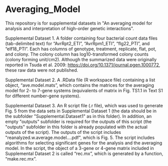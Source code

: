 # Averaging_Model

This repository is for supplemental datasets in "An averaging model for analysis and interpretation of high-order genetic interactions".

Supplemental Dataset 1. A folder containing four bacterial count data files (tab-delimited text) for “AvrRpt2_ETI”, “AvrRpm1_ETI”, “flg22_PTI”, and “elf18_PTI”. Each has columns of genotype, treatment, replicate, flat, pot, and colony. The colony column has log10-transformed colony counts (colony forming unit/cm2). Although the summarized data were originally reported in Tsuda et al. 2009: https://doi.org/10.1371/journal.pgen.1000772, these raw data were not published.

Supplemental Dataset 2. A .RData file (R workspace file) containing a list object, “ave.model.mats”, which contains the matrices for the averaging model for 2- to 7-gene systems (equivalents of matrix in Fig. TS1.1 in Text S1 for different number-gene systems).

Supplemental Dataset 3. An R script file (.r file), which was used to generate Fig. 5 from the data sets in Supplemental Dataset 1 (the data should be in the subfolder "Supplemental.Dataset1" as in this folder). In addition, an empty "outputs" subfolder is required for the outputs of this script (the "outputs" subfolder in this folder is already populated with the actual outputs of the script). The outputs of the script includes "reanalyzed.w.average.model....pdf", which is Fig. 5. The script includes algorithms for selecting significant genes for the analysis and the averaging model. In the script, the object of a 3-gene or 4-gene matrix included in Supplemental Dataset 2 is called “rec.mx”, which is generated by a function, “make.rec.mx”.
